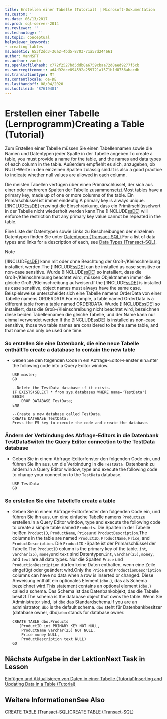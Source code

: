 ```yaml
---
title: Erstellen einer Tabelle (Tutorial) | Microsoft-Dokumentation
ms.custom: ''
ms.date: 06/13/2017
ms.prod: sql-server-2014
ms.reviewer: ''
ms.technology: ''
ms.topic: conceptual
helpviewer_keywords:
- creating tables
ms.assetid: 653f2dd3-36a2-4bd5-8703-71a57d244661
author: VanMSFT
ms.author: vanto
ms.openlocfilehash: c772f2527bd5ddb8a6759cbaa72d8aed9277f5cb
ms.sourcegitcommit: ad4d92dce894592a259721a1571b1d8736abacdb
ms.translationtype: MT
ms.contentlocale: de-DE
ms.lasthandoff: 08/04/2020
ms.locfileid: "87619481"
---
```

# <a name="creating-a-table-tutorial"></a><span data-ttu-id="2d277-102">Erstellen einer Tabelle (Lernprogramm)</span><span class="sxs-lookup"><span data-stu-id="2d277-102">Creating a Table (Tutorial)</span></span>
  <span data-ttu-id="2d277-103">Zum Erstellen einer Tabelle müssen Sie einen Tabellennamen sowie die Namen und Datentypen jeder Spalte in der Tabelle angeben.</span><span class="sxs-lookup"><span data-stu-id="2d277-103">To create a table, you must provide a name for the table, and the names and data types of each column in the table.</span></span> <span data-ttu-id="2d277-104">Außerdem empfiehlt es sich, anzugeben, ob NULL-Werte in den einzelnen Spalten zulässig sind.</span><span class="sxs-lookup"><span data-stu-id="2d277-104">It is also a good practice to indicate whether null values are allowed in each column.</span></span>  
  
 <span data-ttu-id="2d277-105">Die meisten Tabellen verfügen über einen Primärschlüssel, der sich aus einer oder mehreren Spalten der Tabelle zusammensetzt.</span><span class="sxs-lookup"><span data-stu-id="2d277-105">Most tables have a primary key, made up of one or more columns of the table.</span></span> <span data-ttu-id="2d277-106">Ein Primärschlüssel ist immer eindeutig.</span><span class="sxs-lookup"><span data-stu-id="2d277-106">A primary key is always unique.</span></span> <span data-ttu-id="2d277-107">[!INCLUDE[ssDE](../includes/ssde-md.md)] erzwingt die Einschränkung, dass ein Primärschlüsselwert in der Tabelle nicht wiederholt werden kann.</span><span class="sxs-lookup"><span data-stu-id="2d277-107">The [!INCLUDE[ssDE](../includes/ssde-md.md)] will enforce the restriction that any primary key value cannot be repeated in the table.</span></span>  
  
 <span data-ttu-id="2d277-108">Eine Liste der Datentypen sowie Links zu Beschreibungen der einzelnen Datentypen finden Sie unter [Datentypen &#40;Transact-SQL&#41;](/sql/t-sql/data-types/data-types-transact-sql).</span><span class="sxs-lookup"><span data-stu-id="2d277-108">For a list of data types and links for a description of each, see [Data Types &#40;Transact-SQL&#41;](/sql/t-sql/data-types/data-types-transact-sql).</span></span>  
  
> [!NOTE]  
>  <span data-ttu-id="2d277-109">[!INCLUDE[ssDE](../includes/ssde-md.md)] kann mit oder ohne Beachtung der Groß-/Kleinschreibung installiert werden.</span><span class="sxs-lookup"><span data-stu-id="2d277-109">The [!INCLUDE[ssDE](../includes/ssde-md.md)] can be installed as case sensitive or non-case sensitive.</span></span> <span data-ttu-id="2d277-110">Wurde [!INCLUDE[ssDE](../includes/ssde-md.md)] so installiert, dass die Groß-/Kleinschreibung beachtet wird, müssen Objektnamen immer die gleiche Groß-/Kleinschreibung aufweisen.</span><span class="sxs-lookup"><span data-stu-id="2d277-110">If the [!INCLUDE[ssDE](../includes/ssde-md.md)] is installed as case sensitive, object names must always have the same case.</span></span> <span data-ttu-id="2d277-111">Beispielsweise unterscheidet sich eine Tabelle namens OrderData von einer Tabelle namens ORDERDATA.</span><span class="sxs-lookup"><span data-stu-id="2d277-111">For example, a table named OrderData is a different table from a table named ORDERDATA.</span></span> <span data-ttu-id="2d277-112">Wurde [!INCLUDE[ssDE](../includes/ssde-md.md)] so installiert, dass die Groß-/Kleinschreibung nicht beachtet wird, bezeichnen diese beiden Tabellennamen die gleiche Tabelle, und der Name kann nur einmal verwendet werden.</span><span class="sxs-lookup"><span data-stu-id="2d277-112">If the [!INCLUDE[ssDE](../includes/ssde-md.md)] is installed as non-case sensitive, those two table names are considered to be the same table, and that name can only be used one time.</span></span>  
  
### <a name="to-create-a-database-to-contain-the-new-table"></a><span data-ttu-id="2d277-113">So erstellen Sie eine Datenbank, die eine neue Tabelle enthält</span><span class="sxs-lookup"><span data-stu-id="2d277-113">To create a database to contain the new table</span></span>  
  
-   <span data-ttu-id="2d277-114">Geben Sie den folgenden Code in ein Abfrage-Editor-Fenster ein.</span><span class="sxs-lookup"><span data-stu-id="2d277-114">Enter the following code into a Query Editor window.</span></span>  
  
    ```  
    USE master;  
    GO  
  
    --Delete the TestData database if it exists.  
    IF EXISTS(SELECT * from sys.databases WHERE name='TestData')  
    BEGIN  
        DROP DATABASE TestData;  
    END  
  
    --Create a new database called TestData.  
    CREATE DATABASE TestData;  
    Press the F5 key to execute the code and create the database.  
    ```  
  
### <a name="switch-the-query-editor-connection-to-the-testdata-database"></a><span data-ttu-id="2d277-115">Ändern der Verbindung des Abfrage-Editors in die Datenbank TestData</span><span class="sxs-lookup"><span data-stu-id="2d277-115">Switch the Query Editor connection to the TestData database</span></span>  
  
-   <span data-ttu-id="2d277-116">Geben Sie in einem Abfrage-Editorfenster den folgenden Code ein, und führen Sie ihn aus, um die Verbindung in die `TestData` -Datenbank zu ändern.</span><span class="sxs-lookup"><span data-stu-id="2d277-116">In a Query Editor window, type and execute the following code to change your connection to the `TestData` database.</span></span>  
  
    ```  
    USE TestData  
    GO  
    ```  
  
### <a name="to-create-a-table"></a><span data-ttu-id="2d277-117">So erstellen Sie eine Tabelle</span><span class="sxs-lookup"><span data-stu-id="2d277-117">To create a table</span></span>  
  
-   <span data-ttu-id="2d277-118">Geben Sie in einem Abfrage-Editorfenster den folgenden Code ein, und führen Sie ihn aus, um eine einfache Tabelle namens `Products`zu erstellen.</span><span class="sxs-lookup"><span data-stu-id="2d277-118">In a Query Editor window, type and execute the following code to create a simple table named `Products`.</span></span> <span data-ttu-id="2d277-119">Die Spalten in der Tabelle heißen `ProductID`, `ProductName`, `Price`und `ProductDescription`.</span><span class="sxs-lookup"><span data-stu-id="2d277-119">The columns in the table are named `ProductID`, `ProductName`, `Price`, and `ProductDescription`.</span></span> <span data-ttu-id="2d277-120">Die `ProductID` -Spalte ist der Primärschlüssel der Tabelle.</span><span class="sxs-lookup"><span data-stu-id="2d277-120">The `ProductID` column is the primary key of the table.</span></span> <span data-ttu-id="2d277-121">`int`, `varchar(25)`, `money`und `text` sind Datentypen.</span><span class="sxs-lookup"><span data-stu-id="2d277-121">`int`, `varchar(25)`, `money`, and `text` are all data types.</span></span> <span data-ttu-id="2d277-122">Nur die Spalten `Price` und `ProductionDescription` dürfen keine Daten enthalten, wenn eine Zeile eingefügt oder geändert wird.</span><span class="sxs-lookup"><span data-stu-id="2d277-122">Only the `Price` and `ProductionDescription` columns can have no data when a row is inserted or changed.</span></span> <span data-ttu-id="2d277-123">Diese Anweisung enthält ein optionales Element (`dbo.`), das als Schema bezeichnet wird.</span><span class="sxs-lookup"><span data-stu-id="2d277-123">This statement contains an optional element (`dbo.`) called a schema.</span></span> <span data-ttu-id="2d277-124">Das Schema ist das Datenbankobjekt, das die Tabelle besitzt.</span><span class="sxs-lookup"><span data-stu-id="2d277-124">The schema is the database object that owns the table.</span></span> <span data-ttu-id="2d277-125">Wenn Sie Administrator sind, ist `dbo` das Standardschema.</span><span class="sxs-lookup"><span data-stu-id="2d277-125">If you are an administrator, `dbo` is the default schema.</span></span> <span data-ttu-id="2d277-126">`dbo` steht für Datenbankbesitzer (database owner, dbo).</span><span class="sxs-lookup"><span data-stu-id="2d277-126">`dbo` stands for database owner.</span></span>  
  
    ```  
    CREATE TABLE dbo.Products  
       (ProductID int PRIMARY KEY NOT NULL,  
        ProductName varchar(25) NOT NULL,  
        Price money NULL,  
        ProductDescription text NULL)  
    GO  
    ```  
  
## <a name="next-task-in-lesson"></a><span data-ttu-id="2d277-127">Nächste Aufgabe in der Lektion</span><span class="sxs-lookup"><span data-stu-id="2d277-127">Next Task in Lesson</span></span>  
 [<span data-ttu-id="2d277-128">Einfügen und Aktualisieren von Daten in einer Tabelle &#40;Tutorial&#41;</span><span class="sxs-lookup"><span data-stu-id="2d277-128">Inserting and Updating Data in a Table &#40;Tutorial&#41;</span></span>](../t-sql/lesson-1-3-inserting-and-updating-data-in-a-table.md)  
  
## <a name="see-also"></a><span data-ttu-id="2d277-129">Weitere Informationen</span><span class="sxs-lookup"><span data-stu-id="2d277-129">See Also</span></span>  
 [<span data-ttu-id="2d277-130">CREATE TABLE &#40;Transact-SQL&#41;</span><span class="sxs-lookup"><span data-stu-id="2d277-130">CREATE TABLE &#40;Transact-SQL&#41;</span></span>](/sql/t-sql/statements/create-table-transact-sql)  
  
  
